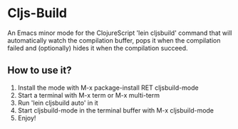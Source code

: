 # Cljs-Build


An Emacs minor mode for the ClojureScript 'lein cljsbuild' command
that will automatically watch the compilation buffer, pops it when the
compilation failed and (optionally) hides it when the compilation
succeed.

## How to use it?

1. Install the mode with M-x package-install RET cljsbuild-mode
2. Start a terminal with M-x term or M-x multi-term
3. Run 'lein cljsbuild auto' in it
4. Start cljsbuild-mode in the terminal buffer with M-x cljsbuild-mode
5. Enjoy!

